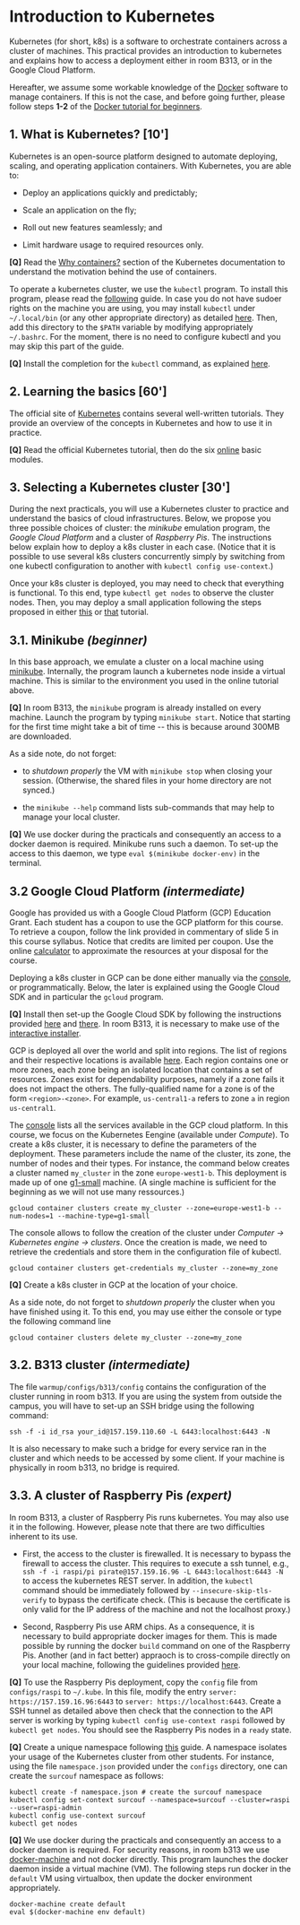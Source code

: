 # Introduction to Kubernetes

Kubernetes (for short, k8s) is a software to orchestrate containers across a cluster of machines.
This practical provides an introduction to kubernetes and explains how to access a deployment either in room B313, or in the Google Cloud Platform.

Hereafter, we assume some workable knowledge of the [Docker](https://www.docker.com) software to manage containers.
If this is not the case, and before going further, please follow steps **1-2** of the [Docker tutorial for beginners](https://github.com/docker/labs/tree/master/beginner).

## 1. What is Kubernetes? [10']

Kubernetes is an open-source platform designed to automate deploying, scaling, and operating application containers.
With Kubernetes, you are able to:

 * Deploy an applications quickly and predictably;

 * Scale an application on the fly;
 
 * Roll out new features seamlessly; and
  
 * Limit hardware usage to required resources only.

**[Q]** Read the [Why containers?](https://kubernetes.io/docs/concepts/overview/what-is-kubernetes/#why-containers) section of the Kubernetes documentation to understand the motivation behind the use of containers.

To operate a kubernetes cluster, we use the `kubectl` program.
To install this program, please read the [following](https://kubernetes.io/docs/tasks/tools/install-kubectl) guide.
In case you do not have sudoer rights on the machine you are using, you may install `kubectl` under `~/.local/bin` (or any other appropriate directory) as detailed [here](https://kubernetes.io/docs/tasks/tools/install-kubectl/#install-kubectl-binary-using-curl).
Then, add this directory to the `$PATH` variable by modifying appropriately `~/.bashrc`.
For the moment, there is no need to configure kubectl and you may skip this part of the guide.

**[Q]** Install the completion for the `kubectl` command, as explained [here](https://kubernetes.io/docs/tasks/tools/install-kubectl/#enabling-shell-autocompletion).

## 2. Learning the basics [60']

The official site of [Kubernetes](https://kubernetes.io) contains several well-written tutorials.
They provide an overview of the concepts in Kubernetes and how to use it in practice.

**[Q]** Read the official Kubernetes tutorial, then do the six [online](https://kubernetes.io/docs/tutorials/kubernetes-basics) basic modules.

## 3. Selecting a Kubernetes cluster [30']

During the next practicals, you will use a Kubernetes cluster to practice and understand the basics of cloud infrastructures.
Below, we propose you three possible choices of cluster: the *minikube* emulation program, the *Google Cloud Platform* and a cluster of *Raspberry Pis*.
The instructions below explain how to deploy a k8s cluster in each case.
(Notice that it is possible to use several k8s clusters concurrently simply by switching from one kubectl configuration to another with `kubectl config use-context`.)

Once your k8s cluster is deployed, you may need to check that everything is functional.
To this end, type `kubectl get nodes` to observe the cluster nodes.
Then, you may deploy a small application following the steps proposed in either [this](https://kubernetes.io/docs/tasks/run-application/run-stateless-application-deployment) or [that](https://cloud.google.com/kubernetes-engine/docs/quickstart) tutorial.

## 3.1. Minikube  *(beginner)*

In this base approach, we emulate a cluster on a local machine using [minikube](https://github.com/kubernetes/minikube).
Internally, the program launch a kubernetes node inside a virtual machine.
This is similar to the environment you used in the online tutorial above.

**[Q]** In room B313, the `minikube` program is already installed on every machine.
Launch the program by typing `minikube start`.
Notice that starting for the first time might take a bit of time -- this is because around 300MB are downloaded.

As a side note, do not forget:

* to *shutdown properly* the VM with `minikube stop` when closing your session.
   (Otherwise, the shared files in your home directory are not synced.)

* the `minikube --help` command lists sub-commands that may help to manage your local cluster.

**[Q]** We use docker during the practicals and consequently an access to a docker daemon is required.
Minikube runs such a daemon.
To set-up the access to this daemon, we type `eval $(minikube docker-env)` in the terminal.

## 3.2 Google Cloud Platform *(intermediate)*

Google has provided us with a Google Cloud Platform (GCP) Education Grant.
Each student has a coupon to use the GCP platform for this course.
To retrieve a coupon, follow the link provided in commentary of slide 5 in this course syllabus.
Notice that credits are limited per coupon.
Use the online [calculator](https://cloud.google.com/products/calculator/#tab=container) to approximate the resources at your disposal for the course.

Deploying a k8s cluster in GCP can be done either manually via the [console](https://console.cloud.google.com), or programmatically.
Below, the later is explained using the Google Cloud SDK and in particular the `gcloud` program.

**[Q]** Install then set-up the Google Cloud SDK by following the instructions provided [here](https://cloud.google.com/sdk/install) and [there](https://cloud.google.com/sdk/docs/initializing). 
In room B313, it is necessary to make use of the [interactive installer](https://cloud.google.com/sdk/docs/downloads-interactive).

GCP is deployed all over the world and split into regions.
The list of regions and their respective locations is available [here](https://cloud.google.com/compute/docs/regions-zones).
Each region contains one or more zones, each zone being an isolated location that contains a set of resources.
Zones exist for dependability purposes, namely if a zone fails it does not impact the others.
The fully-qualified name for a zone is of the form `<region>-<zone>`. 
For example, `us-central1-a` refers to zone `a` in region `us-central1`.

The [console](https://console.cloud.google.com) lists all the services available in the GCP cloud platform.
In this course, we focus on the Kubernetes Eengine (available under *Compute*).
To create a k8s cluster, it is necessary to define the parameters of the deployment.
These parameters include the name of the cluster, its zone, the number of nodes and their types.
For instance, the command below creates a cluster named `my_cluster` in the zone `europe-west1-b`.
This deployment is made up of one [g1-small](https://cloud.google.com/compute/docs/machine-types) machine.
(A single machine is sufficient for the beginning as we will not use many ressources.)

	gcloud container clusters create my_cluster --zone=europe-west1-b --num-nodes=1 --machine-type=g1-small

The console allows to follow the creation of the cluster under *Computer -> Kubernetes engine -> clusters*.
Once the creation is made, we need to retrieve the credentials and store them in the configuration file of kubectl.

	gcloud container clusters get-credentials my_cluster --zone=my_zone

**[Q]** Create a k8s cluster in GCP at the location of your choice.

As a side note, do not forget to *shutdown properly* the cluster when you have finished using it.
To this end, you may use either the console or type the following command line

	gcloud container clusters delete my_cluster --zone=my_zone
	
## 3.2. B313 cluster *(intermediate)*

The file `warmup/configs/b313/config` contains the configuration of the cluster running in room b313.
If you are using the system from outside the campus, you will have to set-up an SSH bridge using the following command:
	
	ssh -f -i id_rsa your_id@157.159.110.60 -L 6443:localhost:6443 -N

It is also necessary to make such a bridge for every service ran in the cluster and which needs to be accessed by some client.
If your machine is physically in room b313, no bridge is required.

## 3.3. A cluster of Raspberry Pis *(expert)*

In room B313, a cluster of Raspberry Pis runs kubernetes.
You may also use it in the following.
However, please note that there are two difficulties inherent to its use.

 * First, the access to the cluster is firewalled.
It is necessary to bypass the firewall to access the cluster.
This requires to execute a ssh tunnel, e.g., `ssh -f -i raspi/pi pirate@157.159.16.96 -L 6443:localhost:6443 -N` to access the kubernetes REST server.
In addition, the `kubectl` command should be immediately followed by `--insecure-skip-tls-verify` to bypass the certificate check.
(This is because the certificate is only valid for the IP address of the machine and not the localhost proxy.)

 * Second, Raspberry Pis use ARM chips.
As a consequence, it is necessary to build appropriate docker images for them.
This is made possible by running the docker `build` command on one of the Raspberry Pis.
Another (and in fact better) appraoch is to cross-compile directly on your local machine, following the guidelines provided [here](https://blog.hypriot.com/post/setup-simple-ci-pipeline-for-arm-images).

**[Q]** To use the Raspberry Pis deployment, copy the `config` file from `configs/raspi` to `~/.kube`.
In this file, modify the entry `server: https://157.159.16.96:6443` to `server: https://localhost:6443`.
Create a SSH tunnel as detailed above then check that the connection to the API server is working by typing `kubectl config use-context raspi` followed by `kubectl get nodes`.
You should see the Raspberry Pis nodes in a `ready` state.

**[Q]** Create a unique namespace following [this](https://kubernetes.io/docs/tasks/administer-cluster/namespaces-walkthrough) guide.
A namespace isolates your usage of the Kubernetes cluster from other students.
For instance, using the file `namespace.json` provided under the `configs` directory, one can create the `surcouf` namespace as follows:

    kubectl create -f namespace.json # create the surcouf namespace
	kubectl config set-context surcouf --namespace=surcouf --cluster=raspi --user=raspi-admin
	kubectl config use-context surcouf
	kubectl get nodes

**[Q]** We use docker during the practicals and consequently an access to a docker daemon is required.
For security reasons, in room b313 we use [docker-machine](https://docs.docker.com/machine) and not docker directly.
This program launches the docker daemon inside a virtual machine (VM).
The following steps run docker in the `default` VM using virtualbox, then update the docker environment appropriately.

    docker-machine create default
	eval $(docker-machine env default)
